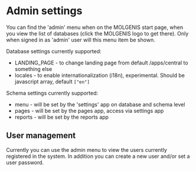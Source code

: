 # Admin settings

You can find the 'admin' menu when on the MOLGENIS start page, when you view the list of databases (click the MOLGENIS
logo to get there). Only when signed in as 'admin' user will this menu item be shown.

Database settings currently supported:
* LANDING_PAGE - to change landing page from default /apps/central to something else
* locales - to enable internationalization (i18n), experimental. Should be javascript array, default ```["en"]```

Schema settings currently supported:
* menu - will be set by the 'settings' app on database and schema level
* pages - will be set by the pages app, access via settings app
* reports - will be set by the reports app

## User management

Currently you can use the admin menu to view the users currently registered in the system. In addition you can create a
new user and/or set a user password.
